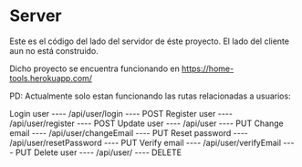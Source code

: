 # Server

Este es el código del lado del servidor de éste proyecto. El lado del cliente aun no está construido.

Dicho proyecto se encuentra funcionando en https://home-tools.herokuapp.com/

PD: Actualmente solo estan funcionando las rutas relacionadas a usuarios:

Login user ---- /api/user/login ---- POST
Register user ---- /api/user/register ---- POST
Update user ---- /api/user ---- PUT
Change email ---- /api/user/changeEmail ---- PUT
Reset password ---- /api/user/resetPassword ---- PUT
Verify email ---- /api/user/verifyEmail ---- PUT
Delete user ---- /api/user/ ---- DELETE
